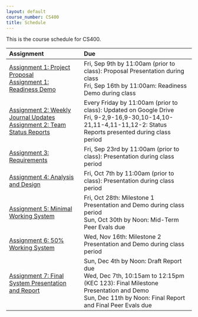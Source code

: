 ```yaml
---
layout: default
course_number: CS400
title: Schedule
---
```


This is the course schedule for CS400. 

**Assignment** | **Due**
:--------------|:---------
[Assignment 1: Project Proposal](assign/assign01.html)<br>[Assignment 1: Readiness Demo](assign/assign01.html)  | Fri, Sep 9th by 11:00am (prior to class): Proposal Presentation during class<br> Fri, Sep 16th by 11:00am: Readiness Demo during class
[Assignment 2: Weekly Journal Updates](assign/assign02.html)<br>[Assignment 2: Team Status Reports](assign/assign02.html) | Every Friday by 11:00am (prior to class): Updated on Google Drive<br> Fri, 9-2,9-16,9-30,10-14,10-21,11-4,11-11,12-2: Status Reports presented during class period
[Assignment 3: Requirements](assign/assign03.html)                         | Fri, Sep 23rd by 11:00am (prior to class): Presentation during class period
[Assignment 4: Analysis and Design](assign/assign04.html)                  | Fri, Oct 7th by 11:00am (prior to class): Presentation during class period
[Assignment 5: Minimal Working System](assign/assign05.html)               | Fri, Oct 28th: Milestone 1 Presentation and Demo during class period<br>Sun, Oct 30th by Noon: Mid-Term Peer Evals due
[Assignment 6: 50% Working System](assign/assign06.html)                   | Wed, Nov 16th: Milestone 2 Presentation and Demo during class period
[Assignment 7: Final System Presentation and Report](assign/assign07.html) | Sun, Dec 4th by Noon: Draft Report due<br>Wed, Dec 7th, 10:15am to 12:15pm (KEC 123): Final Milestone Presentation and Demo<br>Sun, Dec 11th by Noon: Final Report and Final Peer Evals due